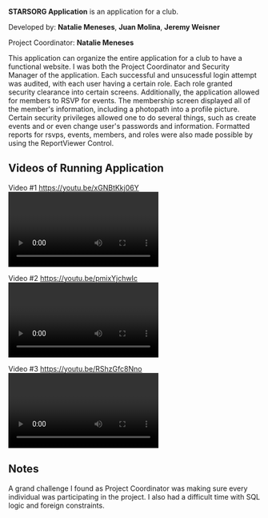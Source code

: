 **STARSORG Application** is an application for a club.

Developed by: **Natalie Meneses**,  **Juan Molina**,  **Jeremy Weisner**

Project Coordinator: **Natalie Meneses**

This application can organize the entire application for a club to have a functional website. I was both the Project Coordinator and Security Manager of the application. Each successful and unsucessful login attempt was audited, with each user having a certain role. Each role granted security clearance into certain screens. Additionally, the application allowed for members to RSVP for events. The membership screen displayed all of the member's information, including a photopath into a profile picture. Certain security privileges allowed one to do several things, such as create events and or even change user's passwords and information. Formatted reports for rsvps, events, members, and roles were also made possible by using the ReportViewer Control.


## Videos of Running Application

Video #1
https://youtu.be/xGNBtKkj06Y<VIDEO URL>

Video #2
https://youtu.be/pmixYjchwIc<VIDEO URL>

Video #3
https://youtu.be/RShzGfc8Nno<VIDEO URL>


## Notes

A grand challenge I found as Project Coordinator was making sure every individual was participating in the project. I also had a difficult time with SQL logic and foreign constraints.

